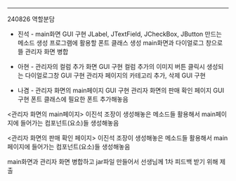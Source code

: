 
---
240826 역할분담

- 진석 - main화면 GUI 구현
		JLabel, JTextField, JCheckBox, JButton 만드는 메소드 생성
		프로그램에 활용할 폰트 클래스 생성
		main화면과 다이얼로그 창으로 뜰 관리자 화면 병합

- 아현 - 관리자의 컬럼 추가 화면 GUI 구현
		컬럼 추가의 이미지 버튼 클릭시 생성되는 다이얼로그창 GUI 구현
		관리자 페이지의 카테고리 추가, 삭제 GUI 구현

- 나겸 - 관리자 화면의 main페이지 GUI 구현
		관리자 화면의 판매 확인 페이지 GUI 구현
		폰트 클래스에 필요한 폰트 추가해놓음

<관리자 화면의 main페이지>
이진석 조장이 생성해놓은 메소드들 활용해서 main페이지에 들어가는 컴포넌트(요소)들 생성해놓음

<관리자 화면의 판매 확인 페이지>
이진석 조장이 생성해놓은 메소드들 활용해서 main페이지에 들어가는 컴포넌트(요소)들 생성해놓음

main화면과 관리자 화면 병합하고 jar파일 만들어서 선생님께 1차 피드백 받기 위해 제출